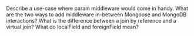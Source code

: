Describe a use-case where param middleware would come in handy.
What are the two ways to add middleware in-between Mongoose and MongoDB interactions?
What is the difference between a join by reference and a virtual join?
What do localField and foreignField mean?
